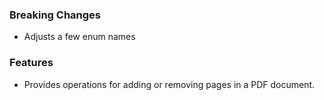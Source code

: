 ### Breaking Changes
-  Adjusts a few enum names

### Features
- Provides operations for adding or removing pages in a PDF document.
